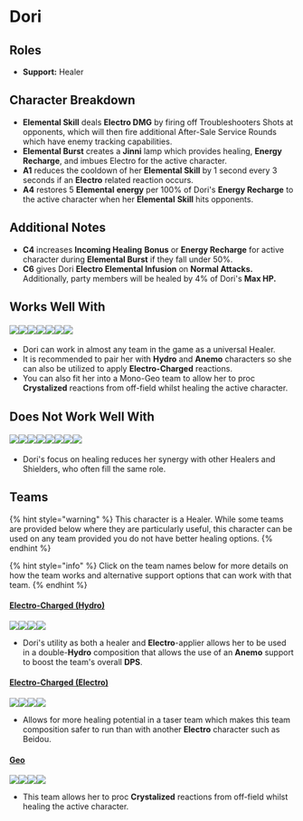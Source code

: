 # Dori

## Roles

* **Support:** Healer

## **Character Breakdown**

* **Elemental Skill** deals **Electro DMG** by firing off Troubleshooters Shots at opponents, which will then fire additional After-Sale Service Rounds which have enemy tracking capabilities.
* **Elemental Burst** creates a **Jinni** lamp which provides healing, **Energy Recharge**, and imbues Electro for the active character.
* **A1** reduces the cooldown of her **Elemental Skill** by 1 second every 3 seconds if an **Electro** related reaction occurs.
* **A4** restores 5 **Elemental** **energy** per 100% of Dori's **Energy Recharge** to the active character when her **Elemental** **Skill** hits opponents.&#x20;

## Additional Notes

* **C4** increases **Incoming Healing** **Bonus** or **Energy Recharge** for active character during **Elemental Burst** if they fall under 50%.
* **C6** gives Dori **Electro Elemental Infusion** on **Normal Attacks.** Additionally, party members will be healed by 4% of Dori's **Max HP.**

## Works Well With

#### ![](../../.gitbook/assets/ui\_icon\_anemo.webp)![](../../.gitbook/assets/ui\_icon\_cryo.webp)![](../../.gitbook/assets/ui\_icon\_electro.webp)![](../../.gitbook/assets/ui\_icon\_geo.webp)![](../../.gitbook/assets/ui\_icon\_hydro.webp)![](../../.gitbook/assets/ui\_icon\_pyro.webp)![](../../.gitbook/assets/ui\_icon\_dendro.webp)

* Dori can work in almost any team in the game as a universal Healer.
* It is recommended to pair her with **Hydro** and **Anemo** characters so she can also be utilized to apply **Electro-Charged** reactions.&#x20;
* You can also fit her into a Mono-Geo team to allow her to proc **Crystalized** reactions from off-field whilst healing the active character.

## Does Not Work Well With

#### ![](../../.gitbook/assets/ui\_avataricon\_zhongli.png)![](../../.gitbook/assets/ui\_avataricon\_bennett.png)![](../../.gitbook/assets/ui\_avataricon\_diona.png)![](../../.gitbook/assets/ui\_avataricon\_jean.png)![](../../.gitbook/assets/ui\_avataricon\_sayu.png)![](../../.gitbook/assets/ui\_avataricon\_qiqi.png)![](../../.gitbook/assets/ui\_avataricon\_barbara.png)![](../../.gitbook/assets/ui\_avataricon\_thoma.png)

* Dori's focus on healing reduces her synergy with other Healers and Shielders, who often fill the same role.

## Teams

{% hint style="warning" %}
This character is a Healer. While some teams are provided below where they are particularly useful, this character can be used on any team provided you do not have better healing options.
{% endhint %}

{% hint style="info" %}
Click on the team names below for more details on how the team works and alternative support options that can work with that team.
{% endhint %}

#### [Electro-Charged (Hydro)](../../teams/electro-charged-hydro.md)

![](../../.gitbook/assets/ui\_avataricon\_yelan.png)![](../../.gitbook/assets/ui\_avataricon\_ayato.png)![](../../.gitbook/assets/ui\_avataricon\_dori.png)![](../../.gitbook/assets/ui\_avataricon\_kazuha.png)

* Dori's utility as both a healer and **Electro**-applier allows her to be used in a double-**Hydro** composition that allows the use of an **Anemo** support to boost the team's overall **DPS**.

#### [Electro-Charged (Electro)](dori.md#electro-charged-electro)

![](../../.gitbook/assets/ui\_avataricon\_sucrose.png)![](../../.gitbook/assets/ui\_avataricon\_fischl.png)![](../../.gitbook/assets/ui\_avataricon\_dori.png)![](../../.gitbook/assets/ui\_avataricon\_xingqiu.png)

* Allows for more healing potential in a taser team which makes this team composition safer to run than with another **Electro** character such as Beidou.

#### [Geo](dori.md#geo)

![](../../.gitbook/assets/ui\_avataricon\_itto.png)![](../../.gitbook/assets/ui\_avataricon\_albedo.png)![](../../.gitbook/assets/ui\_avataricon\_gorou.png)![](../../.gitbook/assets/ui\_avataricon\_dori.png)

* This team allows her to proc **Crystalized** reactions from off-field whilst healing the active character.

